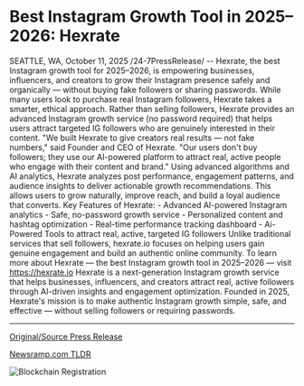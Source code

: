 # Best Instagram Growth Tool in 2025–2026: Hexrate

SEATTLE, WA, October 11, 2025 /24-7PressRelease/ -- Hexrate, the best Instagram growth tool for 2025–2026, is empowering businesses, influencers, and creators to grow their Instagram presence safely and organically — without buying fake followers or sharing passwords.  While many users look to purchase real Instagram followers, Hexrate takes a smarter, ethical approach. Rather than selling followers, Hexrate provides an advanced Instagram growth service (no password required) that helps users attract targeted IG followers who are genuinely interested in their content.  "We built Hexrate to give creators real results — not fake numbers," said Founder and CEO of Hexrate. "Our users don't buy followers; they use our AI-powered platform to attract real, active people who engage with their content and brand."  Using advanced algorithms and AI analytics, Hexrate analyzes post performance, engagement patterns, and audience insights to deliver actionable growth recommendations. This allows users to grow naturally, improve reach, and build a loyal audience that converts.  Key Features of Hexrate:  - Advanced AI-powered Instagram analytics  - Safe, no-password growth service  - Personalized content and hashtag optimization  - Real-time performance tracking dashboard  - Ai-Powered Tools to attract real, active, targeted IG followers  Unlike traditional services that sell followers, hexrate.io focuses on helping users gain genuine engagement and build an authentic online community.  To learn more about Hexrate — the best Instagram growth tool in 2025–2026 — visit https://hexrate.io  Hexrate is a next-generation Instagram growth service that helps businesses, influencers, and creators attract real, active followers through AI-driven insights and engagement optimization. Founded in 2025, Hexrate's mission is to make authentic Instagram growth simple, safe, and effective — without selling followers or requiring passwords. 

---

[Original/Source Press Release](https://www.24-7pressrelease.com/press-release/527598/best-instagram-growth-tool-in-20252026-hexrate)
                    

[Newsramp.com TLDR](https://newsramp.com/curated-news/hexrate-revolutionizes-instagram-growth-with-ethical-ai-tools/d930cdb73ad404c4137231ca5a4302a4) 

 

 



![Blockchain Registration](https://cdn.newsramp.app/24-7PressRelease/qrcode/2510/11/larkGW3_.webp)